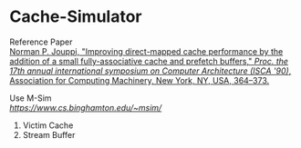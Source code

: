 # Cache-Simulator

Reference Paper<br>
[Norman P. Jouppi, "Improving direct-mapped cache performance by the addition of a small fully-associative cache and prefetch buffers," *Proc. the 17th annual international symposium on Computer Architecture (ISCA '90)*, Association for Computing Machinery, New York, NY, USA, 364–373.](https://doi.org/10.1145/325164.325162)

Use M-Sim<br>
*<https://www.cs.binghamton.edu/~msim/>*

1. Victim Cache
2. Stream Buffer
